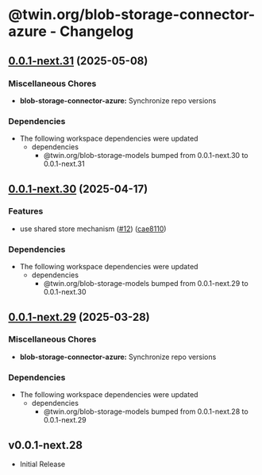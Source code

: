 # @twin.org/blob-storage-connector-azure - Changelog

## [0.0.1-next.31](https://github.com/twinfoundation/blob-storage/compare/blob-storage-connector-azure-v0.0.1-next.30...blob-storage-connector-azure-v0.0.1-next.31) (2025-05-08)


### Miscellaneous Chores

* **blob-storage-connector-azure:** Synchronize repo versions


### Dependencies

* The following workspace dependencies were updated
  * dependencies
    * @twin.org/blob-storage-models bumped from 0.0.1-next.30 to 0.0.1-next.31

## [0.0.1-next.30](https://github.com/twinfoundation/blob-storage/compare/blob-storage-connector-azure-v0.0.1-next.29...blob-storage-connector-azure-v0.0.1-next.30) (2025-04-17)


### Features

* use shared store mechanism ([#12](https://github.com/twinfoundation/blob-storage/issues/12)) ([cae8110](https://github.com/twinfoundation/blob-storage/commit/cae8110681847a1ac4fcac968b8196694e49c320))


### Dependencies

* The following workspace dependencies were updated
  * dependencies
    * @twin.org/blob-storage-models bumped from 0.0.1-next.29 to 0.0.1-next.30

## [0.0.1-next.29](https://github.com/twinfoundation/blob-storage/compare/blob-storage-connector-azure-v0.0.1-next.28...blob-storage-connector-azure-v0.0.1-next.29) (2025-03-28)


### Miscellaneous Chores

* **blob-storage-connector-azure:** Synchronize repo versions


### Dependencies

* The following workspace dependencies were updated
  * dependencies
    * @twin.org/blob-storage-models bumped from 0.0.1-next.28 to 0.0.1-next.29

## v0.0.1-next.28

- Initial Release
